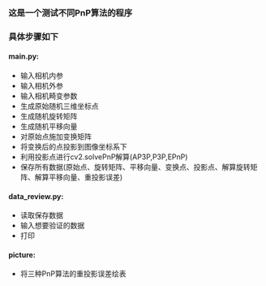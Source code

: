 ### 这是一个测试不同PnP算法的程序
### 具体步骤如下
#### main.py:
- 输入相机内参
- 输入相机外参
- 输入相机畸变参数
- 生成原始随机三维坐标点
- 生成随机旋转矩阵
- 生成随机平移向量
- 对原始点施加变换矩阵
- 将变换后的点投影到图像坐标系下
- 利用投影点进行cv2.solvePnP解算(AP3P,P3P,EPnP)
- 保存所有数据(原始点、旋转矩阵、平移向量、变换点、投影点、解算旋转矩阵、解算平移向量、重投影误差)
#### data_review.py:
- 读取保存数据
- 输入想要验证的数据
- 打印
#### picture:
- 将三种PnP算法的重投影误差绘表